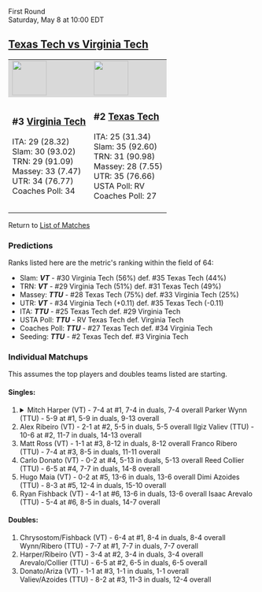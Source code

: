First Round  
Saturday, May 8 at 10:00 EDT

## [Texas Tech vs Virginia Tech](https://www.ncaa.com/game/5833391)

<table>  
<tr style="background-color: #d9d9d9 !important"><td><a href="../"><img src="https://www.ncaa.com/sites/default/files/images/logos/schools/v/virginia-tech.70.png" width="70" height="70" /></a></td><td><a href="../"><img src="https://www.ncaa.com/sites/default/files/images/logos/schools/t/texas-tech.70.png" width="70" height="70" /></a></td></tr>
<tr><td>

<h3>#3 <a href="../">Virginia Tech</a></h3>  
ITA: 29 (28.32)<br>  
Slam: 30 (93.02)<br>  
TRN: 29 (91.09)<br>  
Massey: 33 (7.47)<br>  
UTR: 34 (76.77)<br>  
Coaches Poll: 34<br>  
<br>

</td><td>

<h3>#2 <a href="../">Texas Tech</a></h3>  
ITA: 25 (31.34)<br>  
Slam: 35 (92.60)<br>  
TRN: 31 (90.98)<br>  
Massey: 28 (7.55)<br>  
UTR: 35 (76.66)<br>  
USTA Poll: RV<br>  
Coaches Poll: 27<br>  
<br>

</td></tr></table>

Return to [List of Matches](../index.md)

### Predictions

Ranks listed here are the metric's ranking within the field of 64:

- Slam: **_VT_** - #30 Virginia Tech (56%) def. #35 Texas Tech (44%)
- TRN: **_VT_** - #29 Virginia Tech (51%) def. #31 Texas Tech (49%)
- Massey: **_TTU_** - #28 Texas Tech (75%) def. #33 Virginia Tech (25%)
- UTR: **_VT_** - #34 Virginia Tech (+0.11) def. #35 Texas Tech (-0.11)
- ITA: **_TTU_** - #25 Texas Tech def. #29 Virginia Tech
- USTA Poll: **_TTU_** - RV Texas Tech def. Virginia Tech
- Coaches Poll: **_TTU_** - #27 Texas Tech def. #34 Virginia Tech
- Seeding: **_TTU_** - #2 Texas Tech def. #3 Virginia Tech

### Individual Matchups

This assumes the top players and doubles teams listed are starting.

#### Singles:

<ol>
<li>
<details><summary markdown="span">
Mitch Harper (VT) - 7-4 at #1, 7-4 in duals, 7-4 overall  
Parker Wynn (TTU) - 5-9 at #1, 5-9 in duals, 9-13 overall  
</summary>

#### Predictions

- Slam: **_VT_** - #30 Virginia Tech (56%) def. #35 Texas Tech (44%)
- TRN: **_VT_** - #29 Virginia Tech (51%) def. #31 Texas Tech (49%)
- Massey: **_TTU_** - #28 Texas Tech (75%) def. #33 Virginia Tech (25%)
- UTR: **_VT_** - #34 Virginia Tech (+0.11) def. #35 Texas Tech (-0.11)
- ITA: **_TTU_** - #25 Texas Tech def. #29 Virginia Tech
- USTA Poll: **_TTU_** - RV Texas Tech def. Virginia Tech
- Coaches Poll: **_TTU_** - #27 Texas Tech def. #34 Virginia Tech
- Seeding: **_TTU_** - #2 Texas Tech def. #3 Virginia Tech
</details>
</li>

<li>
Alex Ribeiro (VT) - 2-1 at #2, 5-5 in duals, 5-5 overall  
Ilgiz Valiev (TTU) - 10-6 at #2, 11-7 in duals, 14-13 overall
</li>

<li>
Matt Ross (VT) - 1-1 at #3, 8-12 in duals, 8-12 overall  
Franco Ribero (TTU) - 7-4 at #3, 8-5 in duals, 11-11 overall
</li>

<li>
Carlo Donato (VT) - 0-2 at #4, 5-13 in duals, 5-13 overall  
Reed Collier (TTU) - 6-5 at #4, 7-7 in duals, 14-8 overall
</li>

<li>
Hugo Maia (VT) - 0-2 at #5, 13-6 in duals, 13-6 overall  
Dimi Azoides (TTU) - 8-3 at #5, 12-4 in duals, 15-10 overall
</li>

<li>
Ryan Fishback (VT) - 4-1 at #6, 13-6 in duals, 13-6 overall  
Isaac Arevalo (TTU) - 5-4 at #6, 8-5 in duals, 14-7 overall
</li>
</ol>

#### Doubles:

1. Chrysostom/Fishback (VT) - 6-4 at #1, 8-4 in duals, 8-4 overall  
   Wynn/Ribero (TTU) - 7-7 at #1, 7-7 in duals, 7-7 overall
2. Harper/Ribeiro (VT) - 3-4 at #2, 3-4 in duals, 3-4 overall  
   Arevalo/Collier (TTU) - 6-5 at #2, 6-5 in duals, 6-5 overall
3. Donato/Ariza (VT) - 1-1 at #3, 1-1 in duals, 1-1 overall  
   Valiev/Azoides (TTU) - 8-2 at #3, 11-3 in duals, 12-4 overall
